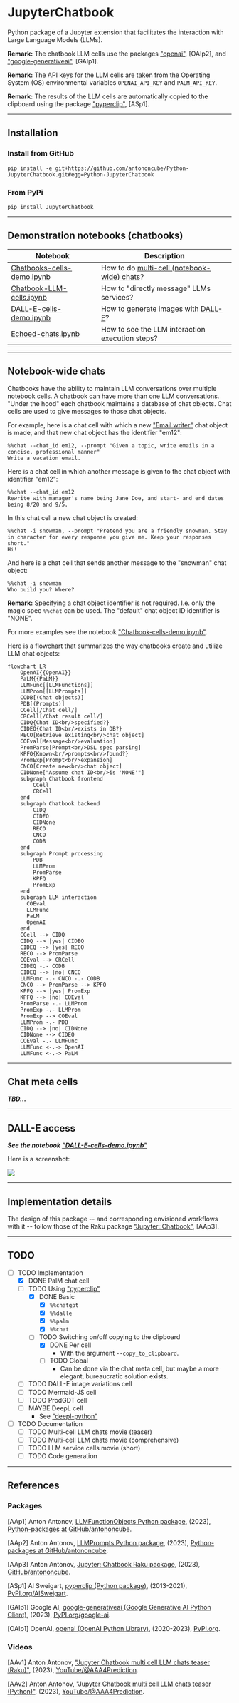# JupyterChatbook

Python package of a Jupyter extension that facilitates the interaction with Large Language Models (LLMs).

**Remark:** The chatbook LLM cells use the packages 
["openai"](https://pypi.org/project/openai/), [OAIp2], 
and ["google-generativeai"](https://pypi.org/project/google-generativeai/), [GAIp1].

**Remark:** The API keys for the LLM cells are taken from the Operating System (OS) environmental variables `OPENAI_API_KEY` and `PALM_API_KEY`.

**Remark:** The results of the LLM cells are automatically copied to the clipboard
using the package ["pyperclip"](https://pypi.org/project/pyperclip/), [ASp1].

--------

## Installation

### Install from GitHub

```shell
pip install -e git+https://github.com/antononcube/Python-JupyterChatbook.git#egg=Python-JupyterChatbook
```

### From PyPi

```shell
pip install JupyterChatbook
```

-------

## Demonstration notebooks (chatbooks)

| Notebook                          | Description                                                                                 |
|-----------------------------------|---------------------------------------------------------------------------------------------|
| [Chatbooks-cells-demo.ipynb](https://github.com/antononcube/Python-JupyterChatbook/blob/main/docs/Chatbook-cells-demo.ipynb) | How to do [multi-cell (notebook-wide) chats](https://www.youtube.com/watch?v=8pv0QRGc7Rw)?  |
| [Chatbook-LLM-cells.ipynb](https://github.com/antononcube/Python-JupyterChatbook/blob/main/docs/Chatbook-LLM-cells.ipynb) | How to "directly message" LLMs services?                                                    |
| [DALL-E-cells-demo.ipynb](https://github.com/antononcube/Python-JupyterChatbook/blob/main/docs/DALL-E-cells-demo.ipynb)   | How to generate images with [DALL-E](https://openai.com/dall-e-2)?                          |
| [Echoed-chats.ipynb](https://github.com/antononcube/Python-JupyterChatbook/blob/main/docs/Echoed-chats.ipynb)             | How to see the LLM interaction execution steps?                                             |


-------

## Notebook-wide chats

Chatbooks have the ability to maintain LLM conversations over multiple notebook cells.
A chatbook can have more than one LLM conversations.
"Under the hood" each chatbook maintains a database of chat objects.
Chat cells are used to give messages to those chat objects.

For example, here is a chat cell with which a new 
["Email writer"](https://developers.generativeai.google/prompts/email-writer) 
chat object is made, and that new chat object has the identifier "em12":  

```
%%chat --chat_id em12, --prompt "Given a topic, write emails in a concise, professional manner"
Write a vacation email.
```

Here is a chat cell in which another message is given to the chat object with identifier "em12":

```
%%chat --chat_id em12
Rewrite with manager's name being Jane Doe, and start- and end dates being 8/20 and 9/5.
```

In this chat cell a new chat object is created:

```
%%chat -i snowman, --prompt "Pretend you are a friendly snowman. Stay in character for every response you give me. Keep your responses short."
Hi!
```

And here is a chat cell that sends another message to the "snowman" chat object:

```
%%chat -i snowman
Who build you? Where?
```

**Remark:** Specifying a chat object identifier is not required. I.e. only the magic spec `%%chat` can be used.
The "default" chat object ID identifier is "NONE".

For more examples see the notebook 
["Chatbook-cells-demo.ipynb"](https://github.com/antononcube/Python-JupyterChatbook/blob/main/docs/Chatbook-cells-demo.ipynb).

Here is a flowchart that summarizes the way chatbooks create and utilize LLM chat objects:

```mermaid
flowchart LR
    OpenAI{{OpenAI}}
    PaLM{{PaLM}}
    LLMFunc[[LLMFunctions]]
    LLMProm[[LLMPrompts]]
    CODB[(Chat objects)]
    PDB[(Prompts)]
    CCell[/Chat cell/]
    CRCell[/Chat result cell/]
    CIDQ{Chat ID<br/>specified?}
    CIDEQ{Chat ID<br/>exists in DB?}
    RECO[Retrieve existing<br/>chat object]
    COEval[Message<br/>evaluation]
    PromParse[Prompt<br/>DSL spec parsing]
    KPFQ{Known<br/>prompts<br/>found?}
    PromExp[Prompt<br/>expansion]
    CNCO[Create new<br/>chat object]
    CIDNone["Assume chat ID<br/>is 'NONE'"] 
    subgraph Chatbook frontend    
        CCell
        CRCell
    end
    subgraph Chatbook backend
        CIDQ
        CIDEQ
        CIDNone
        RECO
        CNCO
        CODB
    end
    subgraph Prompt processing
        PDB
        LLMProm
        PromParse
        KPFQ
        PromExp 
    end
    subgraph LLM interaction
      COEval
      LLMFunc
      PaLM
      OpenAI
    end
    CCell --> CIDQ
    CIDQ --> |yes| CIDEQ
    CIDEQ --> |yes| RECO
    RECO --> PromParse
    COEval --> CRCell
    CIDEQ -.- CODB
    CIDEQ --> |no| CNCO
    LLMFunc -.- CNCO -.- CODB
    CNCO --> PromParse --> KPFQ
    KPFQ --> |yes| PromExp
    KPFQ --> |no| COEval
    PromParse -.- LLMProm 
    PromExp -.- LLMProm
    PromExp --> COEval 
    LLMProm -.- PDB
    CIDQ --> |no| CIDNone
    CIDNone --> CIDEQ
    COEval -.- LLMFunc
    LLMFunc <-.-> OpenAI
    LLMFunc <-.-> PaLM
```

------

## Chat meta cells

***TBD...***

-------

## DALL-E access

***See the notebook ["DALL-E-cells-demo.ipynb"](https://github.com/antononcube/Python-JupyterChatbook/blob/main/docs/DALL-E-cells-demo.ipynb)***

Here is a screenshot:

![](https://raw.githubusercontent.com/antononcube/Python-JupyterChatbook/main/docs/img/Python-JupyterChatbok-teaser-raccoons.png)

-------

## Implementation details

The design of this package -- and corresponding envisioned workflows with it -- follow those of
the Raku package ["Jupyter::Chatbook"](https://github.com/antononcube/Raku-Jupyter-Chatbook), [AAp3].

-------

## TODO

- [ ] TODO Implementation
  - [X] DONE PalM chat cell
  - [ ] TODO Using ["pyperclip"](https://pypi.org/project/pyperclip/)
    - [X] DONE Basic
      - [X] `%%chatgpt`
      - [X] `%%dalle`
      - [X] `%%palm`
      - [X] `%%chat`
    - [ ] TODO Switching on/off copying to the clipboard
      - [X] DONE Per cell 
        - With the argument `--copy_to_clipboard`.
      - [ ] TODO Global 
        - Can be done via the chat meta cell, but maybe a more elegant, bureaucratic solution exists.
  - [ ] TODO DALL-E image variations cell
  - [ ] TODO Mermaid-JS cell
  - [ ] TODO ProdGDT cell
  - [ ] MAYBE DeepL cell
    - See ["deepl-python"](https://github.com/DeepLcom/deepl-python)
- [ ] TODO Documentation
  - [ ] TODO Multi-cell LLM chats movie (teaser)
  - [ ] TODO Multi-cell LLM chats movie (comprehensive)
  - [ ] TODO LLM service cells movie (short)
  - [ ] TODO Code generation 

-------

## References

### Packages

[AAp1] Anton Antonov,
[LLMFunctionObjects Python package](https://github.com/antononcube/Python-packages/tree/main/LLMFunctionObjects),
(2023),
[Python-packages at GitHub/antononcube](https://github.com/antononcube/Python-packages).

[AAp2] Anton Antonov,
[LLMPrompts Python package](https://github.com/antononcube/Python-packages/tree/main/LLMPrompts),
(2023),
[Python-packages at GitHub/antononcube](https://github.com/antononcube/Python-packages).

[AAp3] Anton Antonov,
[Jupyter::Chatbook Raku package](https://github.com/antononcube/Raku-Jupyter-Chatbook),
(2023),
[GitHub/antononcube](https://github.com/antononcube).

[ASp1] Al Sweigart, 
[pyperclip (Python package)](https://pypi.org/project/pyperclip/),
(2013-2021),
[PyPI.org/AlSweigart](https://pypi.org/user/AlSweigart/).

[GAIp1] Google AI,
[google-generativeai (Google Generative AI Python Client)](https://pypi.org/project/google-generativeai/),
(2023),
[PyPI.org/google-ai](https://pypi.org/user/google-ai/).

[OAIp1] OpenAI, 
[openai (OpenAI Python Library)](https://pypi.org/project/openai/),
(2020-2023),
[PyPI.org](https://pypi.org/).

### Videos

[AAv1] Anton Antonov,
["Jupyter Chatbook multi cell LLM chats teaser (Raku)"](https://www.youtube.com/watch?v=wNpIGUAwZB8),
(2023),
[YouTube/@AAA4Prediction](https://www.youtube.com/@AAA4prediction).

[AAv2] Anton Antonov,
["Jupyter Chatbook multi cell LLM chats teaser (Python)"](https://www.youtube.com/watch?v=8pv0QRGc7Rw),
(2023),
[YouTube/@AAA4Prediction](https://www.youtube.com/@AAA4prediction).



